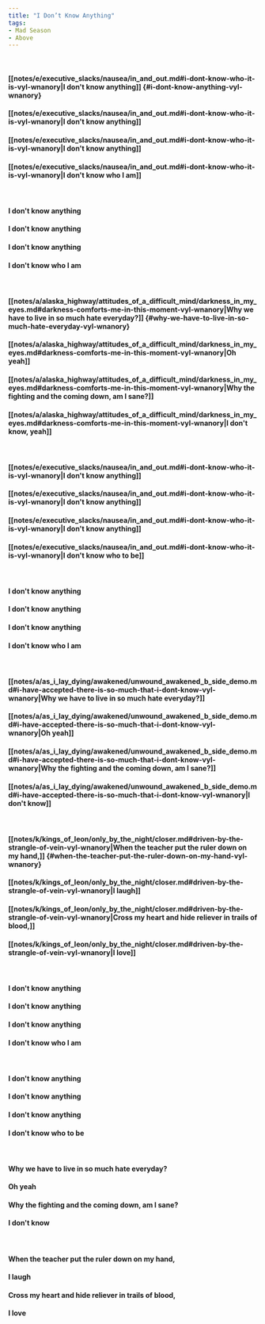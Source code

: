 ```yaml
---
title: "I Don’t Know Anything"
tags:
- Mad Season
- Above
---
```

&nbsp;
#### [[notes/e/executive_slacks/nausea/in_and_out.md#i-dont-know-who-it-is-vyl-wnanory|I don't know anything]] {#i-dont-know-anything-vyl-wnanory}
#### [[notes/e/executive_slacks/nausea/in_and_out.md#i-dont-know-who-it-is-vyl-wnanory|I don't know anything]]
#### [[notes/e/executive_slacks/nausea/in_and_out.md#i-dont-know-who-it-is-vyl-wnanory|I don't know anything]]
#### [[notes/e/executive_slacks/nausea/in_and_out.md#i-dont-know-who-it-is-vyl-wnanory|I don't know who I am]]
&nbsp;
#### I don't know anything
#### I don't know anything
#### I don't know anything
#### I don't know who I am
&nbsp;
#### [[notes/a/alaska_highway/attitudes_of_a_difficult_mind/darkness_in_my_eyes.md#darkness-comforts-me-in-this-moment-vyl-wnanory|Why we have to live in so much hate everyday?]] {#why-we-have-to-live-in-so-much-hate-everyday-vyl-wnanory}
#### [[notes/a/alaska_highway/attitudes_of_a_difficult_mind/darkness_in_my_eyes.md#darkness-comforts-me-in-this-moment-vyl-wnanory|Oh yeah]]
#### [[notes/a/alaska_highway/attitudes_of_a_difficult_mind/darkness_in_my_eyes.md#darkness-comforts-me-in-this-moment-vyl-wnanory|Why the fighting and the coming down, am I sane?]]
#### [[notes/a/alaska_highway/attitudes_of_a_difficult_mind/darkness_in_my_eyes.md#darkness-comforts-me-in-this-moment-vyl-wnanory|I don't know, yeah]]
&nbsp;
#### [[notes/e/executive_slacks/nausea/in_and_out.md#i-dont-know-who-it-is-vyl-wnanory|I don't know anything]]
#### [[notes/e/executive_slacks/nausea/in_and_out.md#i-dont-know-who-it-is-vyl-wnanory|I don't know anything]]
#### [[notes/e/executive_slacks/nausea/in_and_out.md#i-dont-know-who-it-is-vyl-wnanory|I don't know anything]]
#### [[notes/e/executive_slacks/nausea/in_and_out.md#i-dont-know-who-it-is-vyl-wnanory|I don't know who to be]]
&nbsp;
#### I don't know anything
#### I don't know anything
#### I don't know anything
#### I don't know who I am
&nbsp;
#### [[notes/a/as_i_lay_dying/awakened/unwound_awakened_b_side_demo.md#i-have-accepted-there-is-so-much-that-i-dont-know-vyl-wnanory|Why we have to live in so much hate everyday?]]
#### [[notes/a/as_i_lay_dying/awakened/unwound_awakened_b_side_demo.md#i-have-accepted-there-is-so-much-that-i-dont-know-vyl-wnanory|Oh yeah]]
#### [[notes/a/as_i_lay_dying/awakened/unwound_awakened_b_side_demo.md#i-have-accepted-there-is-so-much-that-i-dont-know-vyl-wnanory|Why the fighting and the coming down, am I sane?]]
#### [[notes/a/as_i_lay_dying/awakened/unwound_awakened_b_side_demo.md#i-have-accepted-there-is-so-much-that-i-dont-know-vyl-wnanory|I don't know]]
&nbsp;
#### [[notes/k/kings_of_leon/only_by_the_night/closer.md#driven-by-the-strangle-of-vein-vyl-wnanory|When the teacher put the ruler down on my hand,]] {#when-the-teacher-put-the-ruler-down-on-my-hand-vyl-wnanory}
#### [[notes/k/kings_of_leon/only_by_the_night/closer.md#driven-by-the-strangle-of-vein-vyl-wnanory|I laugh]]
#### [[notes/k/kings_of_leon/only_by_the_night/closer.md#driven-by-the-strangle-of-vein-vyl-wnanory|Cross my heart and hide reliever in trails of blood,]]
#### [[notes/k/kings_of_leon/only_by_the_night/closer.md#driven-by-the-strangle-of-vein-vyl-wnanory|I love]]
&nbsp;
#### I don't know anything
#### I don't know anything
#### I don't know anything
#### I don't know who I am
&nbsp;
#### I don't know anything
#### I don't know anything
#### I don't know anything
#### I don't know who to be
&nbsp;
#### Why we have to live in so much hate everyday?
#### Oh yeah
#### Why the fighting and the coming down, am I sane?
#### I don't know
&nbsp;
#### When the teacher put the ruler down on my hand,
#### I laugh
#### Cross my heart and hide reliever in trails of blood,
#### I love
